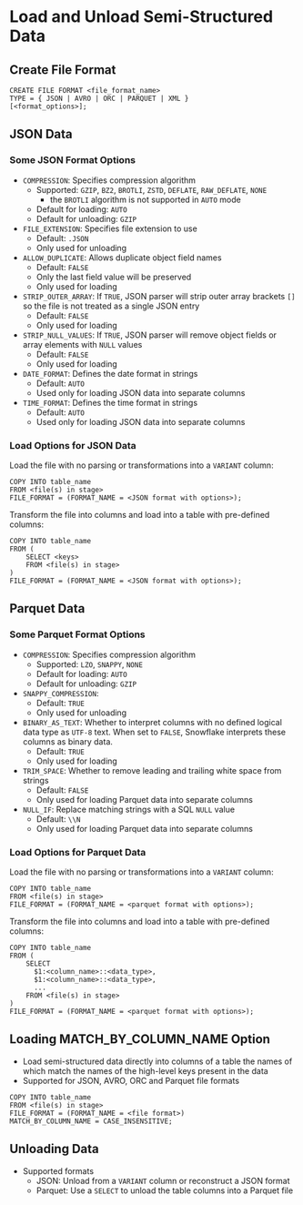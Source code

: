 # Load and Unload Semi-Structured Data #

## Create File Format ##
```iso92-sql
CREATE FILE FORMAT <file_format_name>
TYPE = { JSON | AVRO | ORC | PARQUET | XML }
[<format_options>];
```

## JSON Data ##

### Some JSON Format Options ###
* `COMPRESSION`: Specifies compression algorithm
  * Supported: `GZIP`, `BZ2`, `BROTLI`, `ZSTD`, `DEFLATE`, `RAW_DEFLATE`, `NONE`
    * the `BROTLI` algorithm is not supported in `AUTO` mode
  * Default for loading: `AUTO`
  * Default for unloading: `GZIP`
* `FILE_EXTENSION`: Specifies file extension to use
  * Default: `.JSON` 
  * Only used for unloading
* `ALLOW_DUPLICATE`: Allows duplicate object field names
  * Default: `FALSE`
  * Only the last field value will be preserved
  * Only used for loading
* `STRIP_OUTER_ARRAY`: If `TRUE`, JSON parser will strip outer array brackets `[]` so the file is not treated as a single JSON entry
  * Default: `FALSE`
  * Only used for loading
* `STRIP_NULL_VALUES`: If `TRUE`, JSON parser will remove object fields or array elements with `NULL` values
  * Default: `FALSE`
  * Only used for loading
* `DATE_FORMAT`: Defines the date format in strings
  * Default: `AUTO`
  * Used only for loading JSON data into separate columns
* `TIME_FORMAT`: Defines the time format in strings
  * Default: `AUTO`
  * Used only for loading JSON data into separate columns

### Load Options for JSON Data ###
Load the file with no parsing or transformations into a `VARIANT` column:
```iso92-sql
COPY INTO table_name
FROM <file(s) in stage>
FILE_FORMAT = (FORMAT_NAME = <JSON format with options>);
```
Transform the file into columns and load into a table with pre-defined columns:
```
COPY INTO table_name
FROM (
    SELECT <keys>
    FROM <file(s) in stage>
)
FILE_FORMAT = (FORMAT_NAME = <JSON format with options>);
```

## Parquet Data ##

### Some Parquet Format Options ###
* `COMPRESSION`: Specifies compression algorithm
  * Supported: `LZO`, `SNAPPY`, `NONE`
  * Default for loading: `AUTO`
  * Default for unloading: `GZIP`
* `SNAPPY_COMPRESSION`:
  * Default: `TRUE`
  * Only used for unloading
* `BINARY_AS_TEXT`: Whether to interpret columns with no defined logical data type as `UTF-8` text. When set to `FALSE`, Snowflake interprets these columns as binary data.
  * Default: `TRUE`
  * Only used for loading
* `TRIM_SPACE`: Whether to remove leading and trailing white space from strings
  * Default: `FALSE`
  * Only used for loading Parquet data into separate columns
* `NULL_IF`: Replace matching strings with a SQL `NULL` value
  * Default: `\\N`
  * Only used for loading Parquet data into separate columns

### Load Options for Parquet Data ###
Load the file with no parsing or transformations into a `VARIANT` column:
```iso92-sql
COPY INTO table_name
FROM <file(s) in stage>
FILE_FORMAT = (FORMAT_NAME = <parquet format with options>);
```
Transform the file into columns and load into a table with pre-defined columns:
```
COPY INTO table_name
FROM (
    SELECT
      $1:<column_name>::<data_type>,
      $1:<column_name>::<data_type>,
      ...
    FROM <file(s) in stage>
)
FILE_FORMAT = (FORMAT_NAME = <parquet format with options>);
```

## Loading MATCH_BY_COLUMN_NAME Option ##
* Load semi-structured data directly into columns of a table the names of which match the names of the high-level keys present in the data
* Supported for JSON, AVRO, ORC and Parquet file formats
```iso92-sql
COPY INTO table_name
FROM <file(s) in stage>
FILE_FORMAT = (FORMAT_NAME = <file format>)
MATCH_BY_COLUMN_NAME = CASE_INSENSITIVE;
```

## Unloading Data ##
* Supported formats
  * JSON: Unload from a `VARIANT` column or reconstruct a JSON format
  * Parquet: Use a `SELECT` to unload the table columns into a Parquet file

